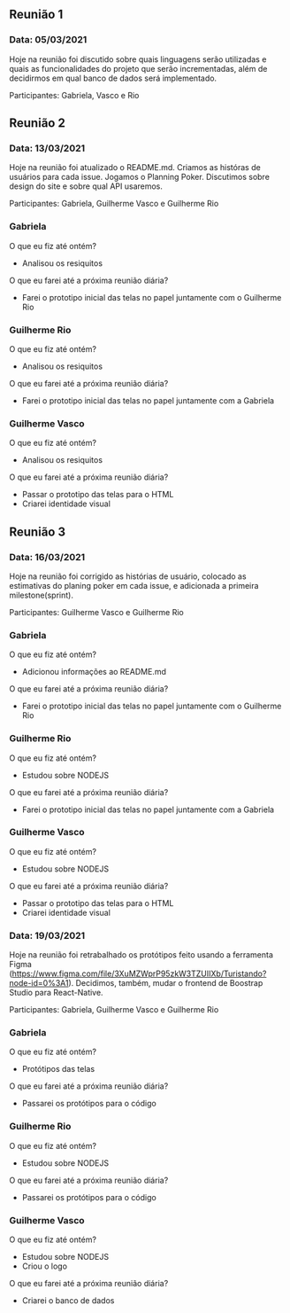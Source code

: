 ## Reunião 1

### Data: 05/03/2021

Hoje na reunião foi discutido sobre quais linguagens serão utilizadas e quais as funcionalidades do projeto que serão incrementadas, além de decidirmos em qual banco de dados será implementado.

Participantes: Gabriela, Vasco e Rio


## Reunião 2

### Data: 13/03/2021

Hoje na reunião foi atualizado o README.md. Criamos as históras de usuários para cada issue. Jogamos o Planning Poker. Discutimos sobre design do site e sobre qual API usaremos.

Participantes: Gabriela, Guilherme Vasco e Guilherme Rio

### Gabriela 
O que eu fiz até ontém? 
- Analisou os resiquitos 

O que eu farei até a próxima reunião diária?
- Farei o prototipo inicial das telas no papel juntamente com o Guilherme Rio

### Guilherme Rio
O que eu fiz até ontém? 
- Analisou os resiquitos

O que eu farei até a próxima reunião diária?
-  Farei o prototipo inicial das telas no papel juntamente com a Gabriela

### Guilherme Vasco
O que eu fiz até ontém? 
- Analisou os resiquitos

O que eu farei até a próxima reunião diária?
- Passar o prototipo das telas para o HTML
- Criarei identidade visual

## Reunião 3

### Data: 16/03/2021

Hoje na reunião foi corrigido as histórias de usuário, colocado as estimativas do planing poker em cada issue, e adicionada a primeira milestone(sprint).

Participantes: Guilherme Vasco e Guilherme Rio

### Gabriela 
O que eu fiz até ontém? 
- Adicionou informações ao README.md 

O que eu farei até a próxima reunião diária?
- Farei o prototipo inicial das telas no papel juntamente com o Guilherme Rio

### Guilherme Rio
O que eu fiz até ontém? 
- Estudou sobre NODEJS

O que eu farei até a próxima reunião diária?
-  Farei o prototipo inicial das telas no papel juntamente com a Gabriela

### Guilherme Vasco
O que eu fiz até ontém? 
- Estudou sobre NODEJS

O que eu farei até a próxima reunião diária?
- Passar o prototipo das telas para o HTML
- Criarei identidade visual

### Data: 19/03/2021

Hoje na reunião foi retrabalhado os protótipos feito usando a ferramenta Figma (https://www.figma.com/file/3XuMZWprP95zkW3TZUIIXb/Turistando?node-id=0%3A1). Decidimos, também, mudar o frontend de Boostrap Studio para React-Native. 

Participantes: Gabriela, Guilherme Vasco e Guilherme Rio

### Gabriela 
O que eu fiz até ontém? 
- Protótipos das telas

O que eu farei até a próxima reunião diária?
- Passarei os protótipos para o código

### Guilherme Rio
O que eu fiz até ontém? 
- Estudou sobre NODEJS

O que eu farei até a próxima reunião diária?
- Passarei os protótipos para o código

### Guilherme Vasco
O que eu fiz até ontém? 
- Estudou sobre NODEJS
- Criou o logo

O que eu farei até a próxima reunião diária?
- Criarei o banco de dados
